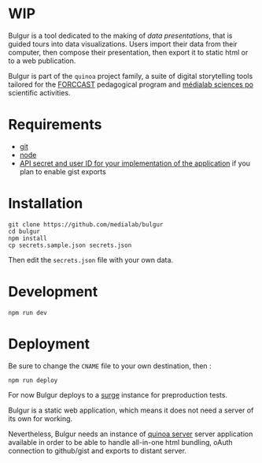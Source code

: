 # WIP

Bulgur is a tool dedicated to the making of *data presentations*, that is guided tours into data visualizations.
Users import their data from their computer, then compose their presentation, then export it to static html or to a web publication.

Bulgur is part of the ``quinoa`` project family, a suite of digital storytelling tools tailored for the [FORCCAST](https://forccast.hypotheses.org/) pedagogical program and [médialab sciences po](http://www.medialab.sciences-po.fr/) scientific activities.

# Requirements

* [git](https://git-scm.com/)
* [node](https://nodejs.org/en/)
* [API secret and user ID for your implementation of the application](https://github.com/settings/applications/new) if you plan to enable gist exports

# Installation

```
git clone https://github.com/medialab/bulgur
cd bulgur
npm install
cp secrets.sample.json secrets.json
```

Then edit the ``secrets.json`` file with your own data.

# Development

```
npm run dev
```

# Deployment

Be sure to change the `CNAME` file to your own destination, then :

```
npm run deploy
```

For now Bulgur deploys to a [surge](http://surge.sh/) instance for preproduction tests.

Bulgur is a static web application, which means it does not need a server of its own for working.

Nevertheless, Bulgur needs an instance of [quinoa server](https://github.com/medialab/quinoa-server) server application available in order to be able to handle all-in-one html bundling, oAuth connection to github/gist and exports to distant server.